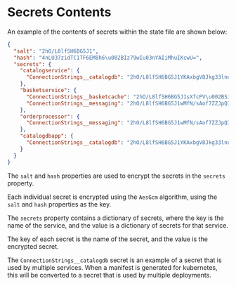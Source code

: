 # Secrets Contents

An example of the contents of secrets within the state file are shown below:

```json
{
  "salt": "2hO/L8lfSH6BG5J1",
  "hash": "4nLU37zidTC1TF6EM8h6\u002BIz79wIu03nYAIiMhuIKcwU=",
  "secrets": {
    "catalogservice": {
      "ConnectionStrings__catalogdb": "2hO/L8lfSH6BG5J1YKAxbgV8Jkg33lnuKqrPD5/kCk\u002BJZRhJz33KFWZnLIEL2P2Z52M3Nf3K55RUctdzR4rVtovBFtFJLqO4cCDXc2\u002BEleXzyn48vdEOJ37tmU1V0VLGPzFYsGjHV3DQ"
    },
    "basketservice": {
      "ConnectionStrings__basketcache": "2hO/L8lfSH6BG5J1sXfcPV\u002BSi4P4rio4OETGIoXuHVLH",
      "ConnectionStrings__messaging": "2hO/L8lfSH6BG5J1wMfN/sAof7ZZJpQIPWvilJbmCEuOOlhdzn/LBC8tKoEK2tSI4zoxPf3G9NhUcphmT53R4NGQRYE="
    },
    "orderprocessor": {
      "ConnectionStrings__messaging": "2hO/L8lfSH6BG5J1wMfN/sAof7ZZJpQIPWvilJbmCEuOOlhdzn/LBC8tKoEK2tSI4zoxPf3G9NhUcphmT53R4NGQRYE="
    },
    "catalogdbapp": {
      "ConnectionStrings__catalogdb": "2hO/L8lfSH6BG5J1YKAxbgV8Jkg33lnuKqrPD5/kCk\u002BJZRhJz33KFWZnLIEL2P2Z52M3Nf3K55RUctdzR4rVtovBFtFJLqO4cCDXc2\u002BEleXzyn48vdEOJ37tmU1V0VLGPzFYsGjHV3DQ"
    }
  }
}
```

The `salt` and `hash` properties are used to encrypt the secrets in the `secrets` property.

Each individual secret is encrypted using the `AesGcm` algorithm, using the `salt` and `hash` properties as the key.

The `secrets` property contains a dictionary of secrets, where the key is the name of the service, and the value is a dictionary of secrets for that service.

The key of each secret is the name of the secret, and the value is the encrypted secret.

The `ConnectionStrings__catalogdb` secret is an example of a secret that is used by multiple services. When a manifest is generated for kubernetes, this will
be converted to a secret that is used by multiple deployments.